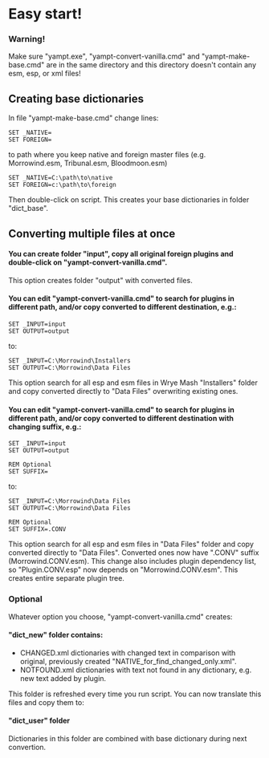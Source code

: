 # Easy start!

### Warning!
Make sure "yampt.exe", "yampt-convert-vanilla.cmd" and "yampt-make-base.cmd" are in the same directory and this directory doesn't contain any esm, esp, or xml files!

## Creating base dictionaries

In file "yampt-make-base.cmd" change lines:

    SET _NATIVE=
    SET FOREIGN=

to path where you keep native and foreign master files (e.g. Morrowind.esm, Tribunal.esm, Bloodmoon.esm)

    SET _NATIVE=C:\path\to\native
    SET FOREIGN=c:\path\to\foreign

Then double-click on script. This creates your base dictionaries in folder "dict_base".

## Converting multiple files at once

#### You can create folder "input", copy all original foreign plugins and double-click on "yampt-convert-vanilla.cmd".

This option creates folder "output" with converted files.

#### You can edit "yampt-convert-vanilla.cmd" to search for plugins in different path, and/or copy converted to different destination, e.g.:

    SET _INPUT=input
    SET OUTPUT=output

to:

    SET _INPUT=C:\Morrowind\Installers
    SET OUTPUT=C:\Morrowind\Data Files

This option search for all esp and esm files in Wrye Mash "Installers" folder and copy converted directly to "Data Files" overwriting existing ones.

#### You can edit "yampt-convert-vanilla.cmd" to search for plugins in different path, and/or copy converted to different destination with changing suffix, e.g.:

    SET _INPUT=input
    SET OUTPUT=output

    REM Optional
    SET SUFFIX=

to:

    SET _INPUT=C:\Morrowind\Data Files
    SET OUTPUT=C:\Morrowind\Data Files

    REM Optional
    SET SUFFIX=.CONV

This option search for all esp and esm files in "Data Files" folder and copy converted directly to "Data Files". Converted ones now have ".CONV" suffix (Morrowind.CONV.esm). This change also includes plugin dependency list, so "Plugin.CONV.esp" now depends on "Morrowind.CONV.esm". This creates entire separate plugin tree.

### Optional

Whatever option you choose, "yampt-convert-vanilla.cmd" creates:

#### "dict_new" folder contains:

- CHANGED.xml dictionaries with changed text in comparison with original, previously created "NATIVE_for_find_changed_only.xml".
- NOTFOUND.xml dictionaries with text not found in any dictionary, e.g. new text added by plugin.

This folder is refreshed every time you run script.
You can now translate this files and copy them to:

#### "dict_user" folder 

Dictionaries in this folder are combined with base dictionary during next convertion.
